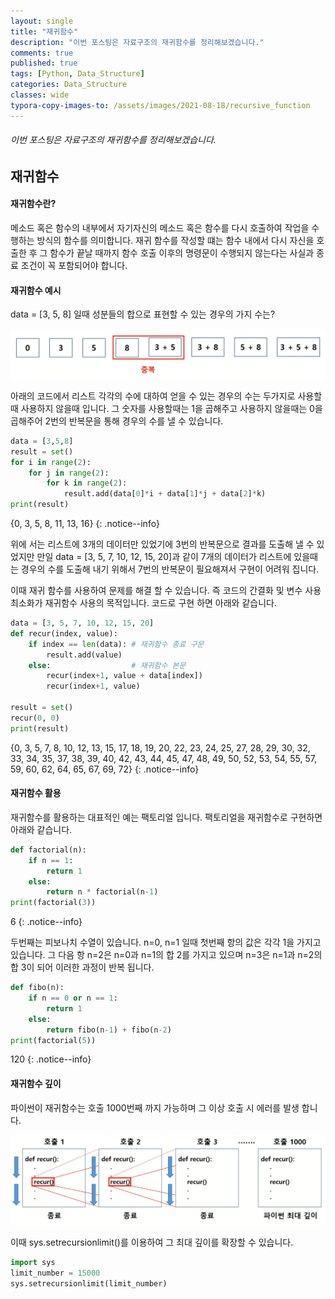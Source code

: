 ```yaml
---
layout: single
title: "재귀함수"
description: "이번 포스팅은 자료구조의 재귀함수를 정리해보겠습니다."
comments: true
published: true
tags: [Python, Data_Structure]
categories: Data_Structure
classes: wide
typora-copy-images-to: /assets/images/2021-08-18/recursive_function
---
```


###### 이번 포스팅은 자료구조의 재귀함수를 정리해보겠습니다.

## 재귀함수
#### 재귀함수란?
메소드 혹은 함수의 내부에서 자기자신의 메소드 혹은 함수를 다시 호출하여 작업을 수행하는 방식의 함수를 의미합니다. 재귀 함수를 작성할 떄는 함수 내에서 다시 자신을 호출한 후 그 함수가 끝날 때까지 함수 호출 이후의 명령문이 수행되지 않는다는 사실과 종료 조건이 꼭 포함되어야 합니다.<br>

#### 재귀함수 예시
data = [3, 5, 8] 일때 성분들의 합으로 표현할 수 있는 경우의 가지 수는?
<center>
<img src="/assets/images/2021-08-18/recursive_function/1.png" alt="1"/>
</center>


아래의 코드에서 리스트 각각의 수에 대하여 얻을 수 있는 경우의 수는 두가지로 사용할때 사용하지 않을때 입니다. 그 숫자를 사용할때는 1을 곱해주고 사용하지 않을때는 0을 곱해주어 2번의 반복문을 통해 경우의 수를 낼 수 있습니다.


```python
data = [3,5,8]
result = set()
for i in range(2):
    for j in range(2):
        for k in range(2):
            result.add(data[0]*i + data[1]*j + data[2]*k)
print(result)
```

{0, 3, 5, 8, 11, 13, 16}
{: .notice--info}
    

위에 서는 리스트에 3개의 데이터만 있었기에 3번의 반복문으로 결과를 도출해 낼 수 있었지만 만일 data = [3, 5, 7, 10, 12, 15, 20]과 같이 7개의 데이터가 리스트에 있을때는 경우의 수를 도출해 내기 위해서 7번의 반복문이 필요해져서 구현이 어려워 집니다. <br>

이때 재귀 함수를 사용하여 문제를 해결 할 수 있습니다. 즉 코드의 간결화 및 변수 사용 최소화가 재귀함수 사용의 목적입니다. 코드로 구현 하면 아래와 같습니다.<br>


```python
data = [3, 5, 7, 10, 12, 15, 20]
def recur(index, value):
    if index == len(data): # 재귀함수 종료 구문
        result.add(value)
    else:                  # 재귀함수 본문
        recur(index+1, value + data[index])
        recur(index+1, value)
        
result = set()
recur(0, 0)
print(result)
```

{0, 3, 5, 7, 8, 10, 12, 13, 15, 17, 18, 19, 20, 22, 23, 24, 25, 27, 28, 29, 30, 32, 33, 34, 35, 37, 38, 39, 40, 42, 43, 44, 45, 47, 48, 49, 50, 52, 53, 54, 55, 57, 59, 60, 62, 64, 65, 67, 69, 72}
{: .notice--info}
    

#### 재귀함수 활용
재귀함수를 활용하는 대표적인 예는 팩토리얼 입니다. 팩토리얼을 재귀함수로 구현하면 아래와 같습니다.<br>


```python
def factorial(n):
    if n == 1:
        return 1
    else:
        return n * factorial(n-1)
print(factorial(3))
```

6
{: .notice--info}
    

두번째는 피보나치 수열이 있습니다. n=0, n=1 일때 첫번째 항의 값은 각각 1을 가지고 있습니다. 그 다음 항 n=2은 n=0과 n=1의 합 2를 가지고 있으며 n=3은 n=1과 n=2의 합 3이 되어 이러한 과정이 반복 됩니다.


```python
def fibo(n):
    if n == 0 or n == 1:
        return 1
    else:
        return fibo(n-1) + fibo(n-2)
print(factorial(5))
```

120
{: .notice--info}
    

#### 재귀함수 깊이
파이썬이 재귀함수는 호출 1000번째 까지 가능하며 그 이상 호출 시 에러를 발생 합니다.<br>
<center>
<img src="/assets/images/2021-08-18/recursive_function/2.png" alt="2"/>
</center>

이때 sys.setrecursionlimit()를 이용하여 그 최대 깊이를 확장할 수 있습니다.<br>


```python
import sys
limit_number = 15000
sys.setrecursionlimit(limit_number)
```
